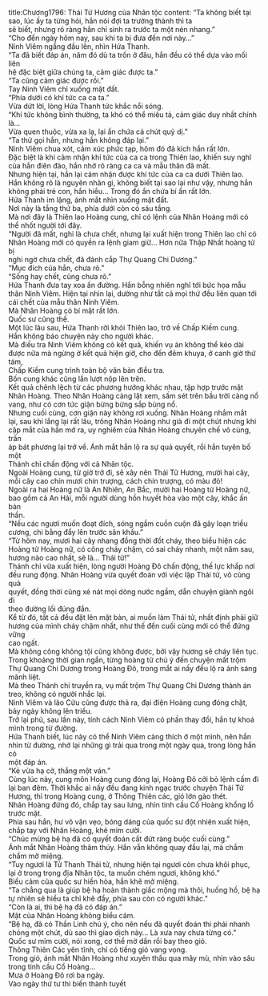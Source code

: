 title:Chương1796: Thái Tử Hương của Nhân tộc
content:
“Ta không biết tại sao, lúc ấy ta từng hỏi, hắn nói đợi ta trưởng thành thì ta<br>sẽ biết, nhưng rõ ràng hắn chỉ sinh ra trước ta một nén nhang.”<br>“Cho đến ngày hôm nay, sau khi ta bị đưa đến nơi này…”<br>Ninh Viêm ngẩng đầu lên, nhìn Hứa Thanh.<br>“Ta đã biết đáp án, năm đó dù ta trốn ở đâu, hắn đều có thể dựa vào mối liên<br>hệ đặc biệt giữa chúng ta, cảm giác được ta.”<br>“Ta cũng cảm giác được rồi.”<br>Tay Ninh Viêm chỉ xuống mặt đất.<br>“Phía dưới có khí tức ca ca ta.”<br>Vừa dứt lời, lòng Hứa Thanh tức khắc nổi sóng.<br>“Khí tức không bình thường, ta khó có thể miêu tả, cảm giác duy nhất chính<br>là…<br>Vừa quen thuộc, vừa xa lạ, lại ẩn chứa cả chút quỷ dị.”<br>“Ta thử gọi hắn, nhưng hắn không đáp lại.”<br>Ninh Viêm chua xót, cảm xúc phức tạp, hôm đó đả kích hắn rất lớn.<br>Đặc biệt là khi cảm nhận khí tức của ca ca trong Thiên lao, khiến suy nghĩ<br>của hắn điên đảo, hắn nhớ rõ ràng ca ca và mẫu thân đã mất.<br>Nhưng hiện tại, hắn lại cảm nhận được khí tức của ca ca dưới Thiên lao.<br>Hắn không rõ là nguyên nhân gì, không biết tại sao lại như vậy, nhưng hắn<br>không phải trẻ con, hắn hiểu… Trong đó ẩn chứa bí ẩn rất lớn.<br>Hứa Thanh im lặng, ánh mắt nhìn xuống mặt đất.<br>Nơi này là tầng thứ ba, phía dưới còn có sáu tầng.<br>Mà nơi đây là Thiên lao Hoàng cung, chỉ có lệnh của Nhân Hoàng mới có<br>thể nhốt người tới đây.<br>“Người đã mất, nghi là chưa chết, nhưng lại xuất hiện trong Thiên lao chỉ có<br>Nhân Hoàng mới có quyền ra lệnh giam giữ… Hơn nữa Thập Nhất hoàng tử bị<br>nghi ngờ chưa chết, đã đánh cắp Thự Quang Chi Dương.”<br>“Mục đích của hắn, chưa rõ.”<br>“Sống hay chết, cũng chưa rõ.”<br>Hứa Thanh đưa tay xoa ấn đường. Hắn bỗng nhiên nghĩ tới bức họa mẫu<br>thân Ninh Viêm. Hiện tại nhìn lại, dường như tất cả mọi thứ đều liên quan tới<br>cái chết của mẫu thân Ninh Viêm.<br>Mà Nhân Hoàng có bí mật rất lớn.<br>Quốc sư cũng thế.<br>Một lúc lâu sau, Hứa Thanh rời khỏi Thiên lao, trở về Chấp Kiếm cung.<br>Hắn không báo chuyện này cho người khác.<br>Mà điều tra Ninh Viêm không có kết quả, khiến vụ án không thể kéo dài<br>được nữa mà ngừng ở kết quả hiện giờ, cho đến đêm khuya, ở canh giờ thứ tám,<br>Chấp Kiếm cung trình toàn bộ văn bản điều tra.<br>Bốn cung khác cũng lần lượt nộp lên trên.<br>Kết quả chênh lệch từ các phương hướng khác nhau, tập hợp trước mặt<br>Nhân Hoàng. Theo Nhân Hoàng càng lật xem, sấm sét trên bầu trời càng nổ<br>vang, như có cơn tức giận bừng bừng sắp bùng nổ.<br>Nhưng cuối cùng, cơn giận này không rơi xuống. Nhân Hoàng nhắm mắt<br>lại, sau khi lắng lại rất lâu, trông Nhân Hoàng như già đi một chút nhưng khi<br>cặp mắt của hắn mở ra, uy nghiêm của Nhân Hoàng chuyên chế vô cùng, trấn<br>áp bát phương lại trở về. Ánh mắt hắn lộ ra sự quả quyết, rồi hắn tuyên bố một<br>Thánh chỉ chấn động với cả Nhân tộc.<br>Ngoài Hoàng cung, từ giờ trở đi, sẽ xây nên Thái Tử Hương, mười hai cây,<br>mỗi cây cao chín mươi chín trượng, cách chín trượng, có màu đỏ!<br>Ngoài ra hai Hoàng nữ là An Nhiên, An Bắc, mười hai Hoàng tử Hoàng nữ,<br>bao gồm cả An Hải, mỗi người dùng hồn huyết hòa vào một cây, khắc ấn bản<br>thần.<br>“Nếu các ngươi muốn đoạt đích, sóng ngầm cuồn cuộn đã gây loạn triều<br>cương, chi bằng đẩy lên trước sân khấu.”<br>“Từ hôm nay, mươi hai cây nhang đồng thời đốt cháy, theo biểu hiện các<br>Hoàng tử Hoàng nữ, có công cháy chậm, có sai cháy nhanh, một năm sau,<br>hương nào cao nhất, sẽ là… Thái tử!”<br>Thánh chỉ vừa xuất hiện, lòng người Hoàng Đô chấn động, thế lực khắp nơi<br>đều rung động. Nhân Hoàng vừa quyết đoán với việc lập Thái tử, vô cùng quả<br>quyết, đồng thời cũng xé nát mọi dòng nước ngầm, dẫn chuyện giành ngôi đi<br>theo đường lối đúng đắn.<br>Kể từ đó, tất cả đều đặt lên mặt bàn, ai muốn làm Thái tử, nhất định phải giữ<br>hương của mình cháy chậm nhất, như thế đến cuối cùng mới có thể đứng vững<br>cao ngất.<br>Mà không công không tội cũng không được, bởi vậy hương sẽ cháy liên tục.<br>Trong khoảng thời gian ngắn, từng hoàng tử chú ý đến chuyện mất trộm<br>Thự Quang Chi Dương trong Hoàng Đô, trong mắt ai nấy đều lộ ra ánh sáng<br>mãnh liệt.<br>Mà theo Thánh chỉ truyền ra, vụ mất trộm Thự Quang Chi Dương thành án<br>treo, không có người nhắc lại.<br>Ninh Viêm và lão Cửu cũng được thả ra, đại điện Hoàng cung đóng chặt,<br>bảy ngày không lên triều.<br>Trở lại phủ, sau lần này, tính cách Ninh Viêm có phần thay đổi, hắn tự khoá<br>mình trong từ đường.<br>Hứa Thanh biết, lúc này có thể Ninh Viêm càng thích ở một mình, nên hắn<br>nhìn từ đường, nhớ lại những gì trải qua trong một ngày qua, trong lòng hắn có<br>một đáp án.<br>“Kẻ vừa hạ cờ, thắng một ván.”<br>Cùng lúc này, cung môn Hoàng cung đóng lại, Hoàng Đô cởi bỏ lệnh cấm đi<br>lại ban đêm. Thời khắc ai nấy đều đang kinh ngạc trước chuyện Thái Tử<br>Hương, thì trong Hoàng cung, ở Thông Thiên các, gió lớn gào thét.<br>Nhân Hoàng đứng đó, chắp tay sau lưng, nhìn tinh cầu Cổ Hoàng khổng lồ<br>trước mặt.<br>Phía sau hắn, hư vô vặn vẹo, bóng dáng của quốc sư đột nhiên xuất hiện,<br>chắp tay với Nhân Hoàng, khẽ mỉm cười.<br>“Chúc mừng bệ hạ đã có quyết đoán cắt đứt ràng buộc cuối cùng.”<br>Ánh mắt Nhân Hoàng thâm thúy. Hắn vẫn không quay đầu lại, mà chầm<br>chầm mở miệng.<br>“Tuy ngươi là Tử Thanh Thái tử, nhưng hiện tại ngươi còn chưa khôi phục,<br>lại ở trong trọng địa Nhân tộc, ta muốn chém ngươi, không khó.”<br>Biểu cảm của quốc sư hiền hòa, hắn khẽ mở miệng.<br>“Ta chẳng qua là giúp bệ hạ hoàn thành giấc mộng mà thôi, huống hồ, bệ hạ<br>tự nhiên sẽ hiểu ta chỉ khẽ đẩy, phía sau còn có người khác."<br>“Còn là ai, thì bệ hạ đã có đáp án.”<br>Mặt của Nhân Hoàng không biểu cảm.<br>“Bệ hạ, đã có Thần Linh chú ý, cho nên nếu đã quyết đoán thì phải nhanh<br>chóng một chút, dù sao thì giao dịch này… Là xưa nay chưa từng có.”<br>Quốc sư mỉm cười, nói xong, cơ thể mờ dần rồi bay theo gió.<br>Thông Thiên Các yên tĩnh, chỉ có tiếng gió vang vọng.<br>Trong gió, ánh mắt Nhân Hoàng như xuyên thấu qua mây mù, nhìn vào sâu<br>trong tinh cầu Cổ Hoàng…<br>Mưa ở Hoàng Đô rơi ba ngày.<br>Vào ngày thứ tư thì biến thành tuyết